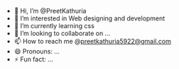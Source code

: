 - 👋 Hi, I’m @PreetKathuria
- 👀 I’m interested in Web designing and development
- 🌱 I’m currently learning css
- 💞️ I’m looking to collaborate on ...
- 📫 How to reach me @preetkathuria5922@gmail.com
- 😄 Pronouns: ...
- ⚡ Fun fact: ...

<!---
PreetKathuria/PreetKathuria is a ✨ special ✨ repository because its `README.md` (this file) appears on your GitHub profile.
You can click the Preview link to take a look at your changes.
--->
